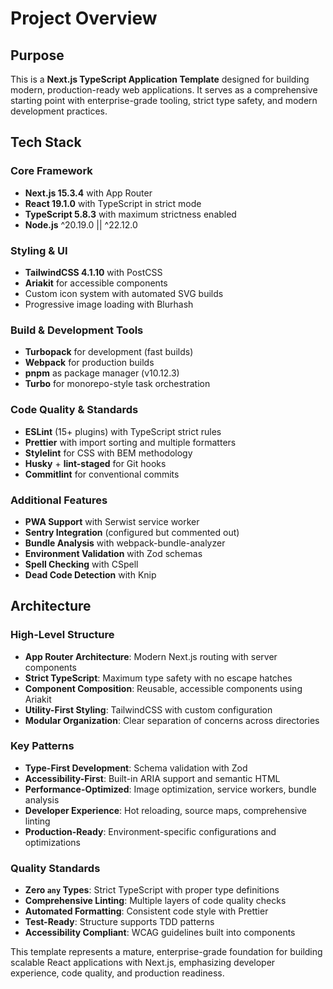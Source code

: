 # Project Overview

## Purpose

This is a **Next.js TypeScript Application Template** designed for building modern, production-ready web applications. It serves as a comprehensive starting point with enterprise-grade tooling, strict type safety, and modern development practices.

## Tech Stack

### Core Framework

- **Next.js 15.3.4** with App Router
- **React 19.1.0** with TypeScript in strict mode
- **TypeScript 5.8.3** with maximum strictness enabled
- **Node.js** ^20.19.0 || ^22.12.0

### Styling & UI

- **TailwindCSS 4.1.10** with PostCSS
- **Ariakit** for accessible components
- Custom icon system with automated SVG builds
- Progressive image loading with Blurhash

### Build & Development Tools

- **Turbopack** for development (fast builds)
- **Webpack** for production builds
- **pnpm** as package manager (v10.12.3)
- **Turbo** for monorepo-style task orchestration

### Code Quality & Standards

- **ESLint** (15+ plugins) with TypeScript strict rules
- **Prettier** with import sorting and multiple formatters
- **Stylelint** for CSS with BEM methodology
- **Husky** + **lint-staged** for Git hooks
- **Commitlint** for conventional commits

### Additional Features

- **PWA Support** with Serwist service worker
- **Sentry Integration** (configured but commented out)
- **Bundle Analysis** with webpack-bundle-analyzer
- **Environment Validation** with Zod schemas
- **Spell Checking** with CSpell
- **Dead Code Detection** with Knip

## Architecture

### High-Level Structure

- **App Router Architecture**: Modern Next.js routing with server components
- **Strict TypeScript**: Maximum type safety with no escape hatches
- **Component Composition**: Reusable, accessible components using Ariakit
- **Utility-First Styling**: TailwindCSS with custom configuration
- **Modular Organization**: Clear separation of concerns across directories

### Key Patterns

- **Type-First Development**: Schema validation with Zod
- **Accessibility-First**: Built-in ARIA support and semantic HTML
- **Performance-Optimized**: Image optimization, service workers, bundle analysis
- **Developer Experience**: Hot reloading, source maps, comprehensive linting
- **Production-Ready**: Environment-specific configurations and optimizations

### Quality Standards

- **Zero `any` Types**: Strict TypeScript with proper type definitions
- **Comprehensive Linting**: Multiple layers of code quality checks
- **Automated Formatting**: Consistent code style with Prettier
- **Test-Ready**: Structure supports TDD patterns
- **Accessibility Compliant**: WCAG guidelines built into components

This template represents a mature, enterprise-grade foundation for building scalable React applications with Next.js, emphasizing developer experience, code quality, and production readiness.
